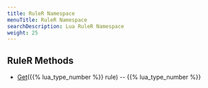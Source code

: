 ```yaml
---
title: RuleR Namespace
menuTitle: RuleR Namespace
searchDescription: Lua RuleR Namespace
weight: 25
---
```

## RuleR Methods
- [Get](get)({{% lua_type_number %}} rule) -- {{% lua_type_number %}}